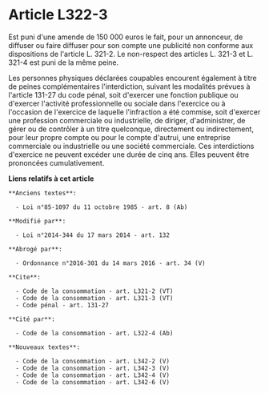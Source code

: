 # Article L322-3

Est puni d'une amende de 150 000 euros le fait, pour un annonceur, de diffuser ou faire diffuser pour son compte une
publicité non conforme aux dispositions de l'article L. 321-2. Le non-respect des articles L. 321-3 et L. 321-4 est puni de
la même peine. 

Les personnes physiques déclarées coupables encourent également à titre de peines complémentaires l'interdiction, suivant les
modalités prévues à l'article 131-27 du code pénal, soit d'exercer une fonction publique ou d'exercer l'activité
professionnelle ou sociale dans l'exercice ou à l'occasion de l'exercice de laquelle l'infraction a été commise, soit
d'exercer une profession commerciale ou industrielle, de diriger, d'administrer, de gérer ou de contrôler à un titre
quelconque, directement ou indirectement, pour leur propre compte ou pour le compte d'autrui, une entreprise commerciale ou
industrielle ou une société commerciale. Ces interdictions d'exercice ne peuvent excéder une durée de cinq ans. Elles peuvent
être prononcées cumulativement.

**Liens relatifs à cet article**

	**Anciens textes**:

	  - Loi n°85-1097 du 11 octobre 1985 - art. 8 (Ab)

	**Modifié par**:

	  - Loi n°2014-344 du 17 mars 2014 - art. 132

	**Abrogé par**:

	  - Ordonnance n°2016-301 du 14 mars 2016 - art. 34 (V)

	**Cite**:

	  - Code de la consommation - art. L321-2 (VT)
	  - Code de la consommation - art. L321-3 (VT)
	  - Code pénal - art. 131-27

	**Cité par**:

	  - Code de la consommation - art. L322-4 (Ab)

	**Nouveaux textes**:

	  - Code de la consommation - art. L342-2 (V)
	  - Code de la consommation - art. L342-3 (V)
	  - Code de la consommation - art. L342-4 (V)
	  - Code de la consommation - art. L342-6 (V)
